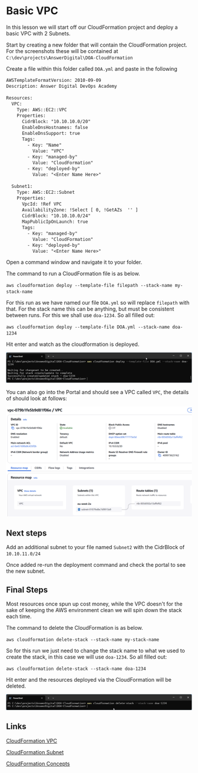 # Basic VPC

In this lesson we will start off our CloudFormation project and deploy a basic VPC with 2 Subnets.

Start by creating a new folder that will contain the CloudFormation project.
For the screenshots these will be contained at `C:\dev\projects\AnswerDigital\DOA-CloudFormation`

Create a file within this folder called `DOA.yml` and paste in the following


    AWSTemplateFormatVersion: 2010-09-09
    Description: Answer Digital DevOps Academy

    Resources:
      VPC:
        Type: AWS::EC2::VPC
        Properties:
          CidrBlock: "10.10.10.0/20"
          EnableDnsHostnames: false
          EnableDnsSupport: true
          Tags:
            - Key: "Name"
              Value: "VPC" 
            - Key: "managed-by"
              Value: "CloudFormation"
            - Key: "deployed-by"
              Value: "<Enter Name Here>"  

      Subnet1:
        Type: AWS::EC2::Subnet
        Properties:
          VpcId: !Ref VPC
          AvailabilityZone: !Select [ 0, !GetAZs  '' ]
          CidrBlock: "10.10.10.0/24"
          MapPublicIpOnLaunch: true
          Tags:
            - Key: "managed-by"
              Value: "CloudFormation"
            - Key: "deployed-by"
              Value: "<Enter Name Here>" 

Open a command window and navigate it to your folder. 

The command to run a CloudFormation file is as below.

`aws cloudformation deploy --template-file filepath --stack-name my-stack-name`

For this run as we have named our file `DOA.yml` so will replace `filepath` with that. For the stack name this can be anything, but must be consistent between runs. For this we shall use `doa-1234`.
So all filled out:

`aws cloudformation deploy --template-file DOA.yml --stack-name doa-1234`

Hit enter and watch as the cloudformation is deployed.

![Successfully deployed](/AWS-CloudFormation/Images/Lesson2-Deployed.png?raw=true)

You can also go into the Portal and should see a VPC called `VPC`, the details of should look at follows:

![Successfully deployed in Portal](/AWS-CloudFormation/Images/Lesson2-DeployedPortal.png?raw=true)

## Next steps
Add an additional subnet to your file named `Subnet2` with the CidrBlock of `10.10.11.0/24`

Once added re-run the deployment command and check the portal to see the new subnet.

## Final Steps
Most resources once spun up cost money, while the VPC doesn't for the sake of keeping the AWS environment clean we will spin down the stack each time.

The command to delete the CloudFormation is as below.

`aws cloudformation delete-stack --stack-name my-stack-name`

So for this run we just need to change the stack name to what we used to create the stack, in this case we will use `doa-1234`.
So all filled out:

`aws cloudformation delete-stack --stack-name doa-1234`

Hit enter and the resources deployed via the CloudFormation will be deleted.

![Successfully deleted](/AWS-CloudFormation/Images/Lesson2-Deleted.png?raw=true)


## Links
[CloudFormation VPC](https://docs.aws.amazon.com/AWSCloudFormation/latest/UserGuide/aws-resource-ec2-vpc.html)

[CloudFormation Subnet](https://docs.aws.amazon.com/AWSCloudFormation/latest/UserGuide/aws-resource-ec2-subnet.html)

[CloudFormation Concepts](https://docs.aws.amazon.com/AWSCloudFormation/latest/UserGuide/gettingstarted.walkthrough.html)